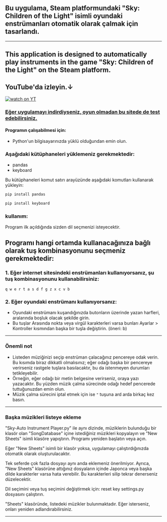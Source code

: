 ## Bu uygulama, Steam platformundaki "Sky: Children of the Light" isimli oyundaki enstrümanları otomatik olarak çalmak için tasarlandı. 
---
## This application is designed to automatically play instruments in the game "Sky: Children of the Light" on the Steam platform.
## YouTube'da izleyin.↓
[![watch on YT](https://i3.ytimg.com/vi/ZUfYclM6AHA/maxresdefault.jpg)](https://www.youtube.com/watch?v=ZUfYclM6AHA)



### [Eğer uygulamayı indirdiyseniz, oyun olmadan bu sitede de test edebilirsiniz.](https://specy.github.io/skyMusic/)


#### Programın çalışabilmesi için:
* Python'un bilgisayarınızda yüklü olduğundan emin olun.
### Aşağıdaki kütüphaneleri yüklemeniz gerekmektedir:
* pandas 
* keyboard


Bu kütüphaneleri komut satırı arayüzünde aşağıdaki komutları kullanarak yükleyin:

```cmd
pip install pandas
```

```cmd
pip install keyboard
```

### kullanım:

Program ilk açıldığında sizden dil seçmenizi isteyecektir.


## Programı hangi ortamda kullanacağınıza bağlı olarak tuş kombinasyonunu seçmeniz gerekmektedir:

### 1. Eğer internet sitesindeki enstrümanları kullanıyorsanız, şu tuş kombinasyonunu kullanabilirsiniz:

`
q w e r t a s d f g z x c v b
`

### 2. Eğer oyundaki enstrümanı kullanıyorsanız:
* Oyundaki enstrümanı kuşandığınızda butonların üzerinde yazan harfleri, aralarında boşluk olacak şekilde girin. 
* Bu tuşlar Arasında nokta veya virgül karakterleri varsa bunları Ayarlar > Kontroller kısmından başka bir tuşla değiştirin. (öneri: b)

---

### Önemli not

* Listeden müziğinizi seçip enstrüman çalacağınız pencereye odak verin. Bu kısımda biraz dikkatli olmalısınız; eğer odağı başka bir pencereye verirseniz rastgele tuşlara basılacaktır, bu da istenmeyen durumları tetikleyebilir. 
* Örneğin, eğer odağı bir metin belgesine verirseniz, oraya yazı yazacaktır. Bu yüzden müzik çalma sürecinde odağı hedef pencerede tuttuğunuzdan emin olun.
* Müzik çalma sürecini iptal etmek için ise `"` tuşuna ard arda birkaç kez basın.

---
### Başka müzikleri listeye ekleme


"Sky-Auto Instrument Player.py" ile aynı dizinde, müziklerin bulunduğu bir klasör olan "SongDatabase" içine istediğiniz müzikleri kopyalayın ve "New Sheets" isimli klasöre yapıştırın. Programı yeniden başlatın veya açın.

Eğer "New Sheets" isimli bir klasör yoksa, uygulamayı çalıştırdığınızda otomatik olarak oluşturulacaktır.

Tek seferde çok fazla dosyayı aynı anda eklemeniz önerilmiyor. Ayrıca, "New Sheets" klasörüne attığınız dosyaların içinde Japonca veya başka dilde karakterler varsa hata verebilir. Bu karakterleri silip tekrar denerseniz düzelecektir.

Dil seçimini veya tuş seçimini değiştirmek için: reset key settings.py dosyasını çalıştırın.


"Sheets" klasöründe, listedeki müzikler bulunmaktadır. Eğer isterseniz, onları yeniden adlandırabilirsiniz.

---
